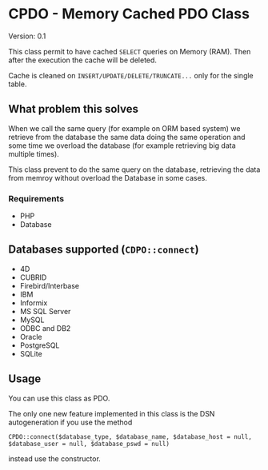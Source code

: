 # CPDO - Memory Cached PDO Class
Version: 0.1

This class permit to have cached `SELECT` queries on Memory (RAM). Then after the execution the cache will be deleted.

Cache is cleaned on `INSERT/UPDATE/DELETE/TRUNCATE...` only for the single table.

## What problem this solves
When we call the same query (for example on ORM based system) we retrieve from the database the same data doing the same operation and some time we overload the database (for example retrieving big data multiple times).

This class prevent to do the same query on the database, retrieving the data from memroy without overload the Database in some cases.

### Requirements
* PHP
* Database

## Databases supported (`CDPO::connect`)
* 4D
* CUBRID
* Firebird/Interbase
* IBM
* Informix
* MS SQL Server
* MySQL
* ODBC and DB2
* Oracle
* PostgreSQL
* SQLite

## Usage
You can use this class as PDO.

The only one new feature implemented in this class is the DSN autogeneration if you use the method 

`CPDO::connect($database_type, $database_name, $database_host = null, $database_user = null, $database_pswd = null)` 

instead use the constructor.
